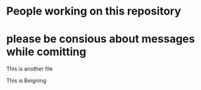 # People working on this repository

# please be consious about messages while comitting 

This is another file

This is Beigning
